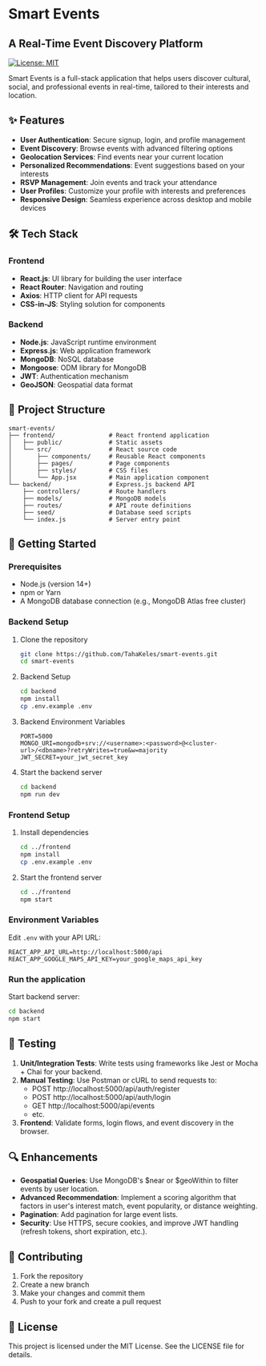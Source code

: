 # Smart Events

## A Real-Time Event Discovery Platform

[![License: MIT](https://img.shields.io/badge/License-MIT-blue.svg)](https://opensource.org/licenses/MIT)

Smart Events is a full-stack application that helps users discover cultural, social, and professional events in real-time, tailored to their interests and location.

## ✨ Features

- **User Authentication**: Secure signup, login, and profile management
- **Event Discovery**: Browse events with advanced filtering options
- **Geolocation Services**: Find events near your current location
- **Personalized Recommendations**: Event suggestions based on your interests
- **RSVP Management**: Join events and track your attendance
- **User Profiles**: Customize your profile with interests and preferences
- **Responsive Design**: Seamless experience across desktop and mobile devices

## 🛠 Tech Stack

### Frontend

- **React.js**: UI library for building the user interface
- **React Router**: Navigation and routing
- **Axios**: HTTP client for API requests
- **CSS-in-JS**: Styling solution for components

### Backend

- **Node.js**: JavaScript runtime environment
- **Express.js**: Web application framework
- **MongoDB**: NoSQL database
- **Mongoose**: ODM library for MongoDB
- **JWT**: Authentication mechanism
- **GeoJSON**: Geospatial data format

## 📂 Project Structure

```
smart-events/
├── frontend/               # React frontend application
│   ├── public/             # Static assets
│   └── src/                # React source code
│       ├── components/     # Reusable React components
│       ├── pages/          # Page components
│       ├── styles/         # CSS files
│       └── App.jsx         # Main application component
└── backend/                # Express.js backend API
    ├── controllers/        # Route handlers
    ├── models/             # MongoDB models
    ├── routes/             # API route definitions
    ├── seed/               # Database seed scripts
    └── index.js            # Server entry point
```

## 🚀 Getting Started

### Prerequisites

- Node.js (version 14+)
- npm or Yarn
- A MongoDB database connection (e.g., MongoDB Atlas free cluster)

### Backend Setup

1. Clone the repository

   ```bash
   git clone https://github.com/TahaKeles/smart-events.git
   cd smart-events
   ```

2. Backend Setup

   ```bash
   cd backend
   npm install
   cp .env.example .env
   ```

3. Backend Environment Variables

   ```
   PORT=5000
   MONGO_URI=mongodb+srv://<username>:<password>@<cluster-url>/<dbname>?retryWrites=true&w=majority
   JWT_SECRET=your_jwt_secret_key
   ```

4. Start the backend server
   ```bash
   cd backend
   npm run dev
   ```

### Frontend Setup

1. Install dependencies

   ```bash
   cd ../frontend
   npm install
   cp .env.example .env
   ```

2. Start the frontend server
   ```bash
   cd ../frontend
   npm start
   ```

### Environment Variables

Edit `.env` with your API URL:

```
REACT_APP_API_URL=http://localhost:5000/api
REACT_APP_GOOGLE_MAPS_API_KEY=your_google_maps_api_key
```

### Run the application

Start backend server:

```bash
cd backend
npm start
```

## 🧪 Testing

1. **Unit/Integration Tests**: Write tests using frameworks like Jest or Mocha + Chai for your backend.
2. **Manual Testing**: Use Postman or cURL to send requests to:
   - POST http://localhost:5000/api/auth/register
   - POST http://localhost:5000/api/auth/login
   - GET http://localhost:5000/api/events
   - etc.
3. **Frontend**: Validate forms, login flows, and event discovery in the browser.

## 🔍 Enhancements

- **Geospatial Queries**: Use MongoDB's $near or $geoWithin to filter events by user location.
- **Advanced Recommendation**: Implement a scoring algorithm that factors in user's interest match, event popularity, or distance weighting.
- **Pagination**: Add pagination for large event lists.
- **Security**: Use HTTPS, secure cookies, and improve JWT handling (refresh tokens, short expiration, etc.).

## 🤝 Contributing

1. Fork the repository
2. Create a new branch
3. Make your changes and commit them
4. Push to your fork and create a pull request

## 📄 License

This project is licensed under the MIT License. See the LICENSE file for details.
